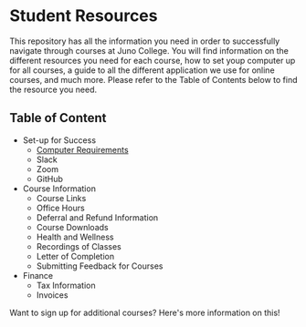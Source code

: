 # Student Resources
This repository has all the information you need in order to successfully navigate through courses at Juno College. You will find information on the different resources you need for each course, how to set youp computer up for all courses, a guide to all the different application we use for online courses, and much more. Please refer to the Table of Contents below to find the resource you need. 

## Table of Content
- Set-up for Success
  - [Computer Requirements](#computer-requirements) 
  - Slack
  - Zoom
  - GitHub
- Course Information
  - Course Links
  - Office Hours
  - Deferral and Refund Information
  - Course Downloads
  - Health and Wellness
  - Recordings of Classes
  - Letter of Completion
  - Submitting Feedback for Courses
- Finance
  - Tax Information
  - Invoices

Want to sign up for additional courses? Here's more information on this!







 
